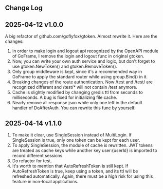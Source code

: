 Change Log
------------------------------
## 2025-04-12 v1.0.0
A big refactor of github.com/goflyfox/gtoken. Almost rewrite it. Here are the changes:
1. In order to make login and logout api recognized by the OpenAPI module of GoFrame, I remove the login and logout func in original gtoken.
2. Now, you can write your own auth service and logic, but don't forget to use gtoken.NewToken() and gtoken.RemoveToken().  
3. Only group middleware is kept, since it's a recommended way in GoFrame to apply the standard router while using group.Bind() in it.
4. Breaking changes of the route authentication. Now /test and /test/ are recognized different and /test/* will not contain /test anymore. 
5. Cache is slightly modified by changing gredis ttl from seconds to milliseconds. A bug is fixed for initializing file cache.
6. Nearly remove all response json while only one left in the default handler of DoAfterAuth. You can rewrite this func by yourself.

## 2025-04-14 v1.1.0
1. To make it clear, use SingleSession instead of MultiLogin. If SingleSession is true, only one token can be kept for each user.
2. To apply SingleSession, the module of cache is rewritten. JWT tokens are treated as cache keys while another key user:{userId} is imported to record different sessions.
3. Do refactor for test.
4. It's worth to mention that AutoRefreshToken is still kept. If AutoRefreshToken is true, keep using a token, and its ttl will be refreshed automatically. Again, there must be a high risk for using this feature in non-local applications.
